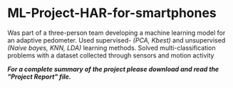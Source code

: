 # ML-Project-HAR-for-smartphones
Was part of a three-person team developing a machine learning model for an adaptive pedometer. Used supervised- _(PCA, Kbest)_ and unsupervised _(Naive bayes, KNN, LDA)_ learning methods. Solved multi-classification problems with a dataset collected through sensors and motion activity

**_For a complete summary of the project please download and read the "Project Report" file._**

